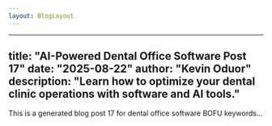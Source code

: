 ```yaml
---
layout: BlogLayout
---
```

---
title: "AI-Powered Dental Office Software Post 17"
date: "2025-08-22"
author: "Kevin Oduor"
description: "Learn how to optimize your dental clinic operations with software and AI tools."
---
This is a generated blog post 17 for dental office software BOFU keywords...
